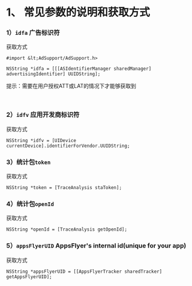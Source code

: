 # 1、 常见参数的说明和获取方式

### 1）`idfa` 广告标识符

获取方式

```
#import &lt;AdSupport/AdSupport.h>

NSString *idfa = [[[ASIdentifierManager sharedManager] advertisingIdentifier] UUIDString];
```

提示：需要在用户授权ATT或LAT的情况下才能够获取到

<br>

### 2）`idfv` 应用开发商标识符

获取方式

```
NSString *idfv = [UIDevice currentDevice].identifierForVendor.UUIDString;
```

### 3）统计包`token`

获取方式

```
NSString *token = [TraceAnalysis staToken];
```

### 4）统计包`openId`

获取方式

```
NSString *openId = [TraceAnalysis getOpenId];
```

### 5）`appsFlyerUID` AppsFlyer's internal id(unique for your app)

获取方式

```
NSString *appsFlyerUID = [[AppsFlyerTracker sharedTracker] getAppsFlyerUID];
```